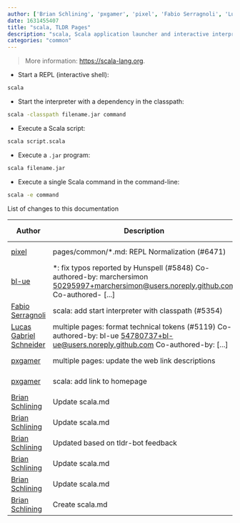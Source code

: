 ```yaml
---
author: ['Brian Schlining', 'pxgamer', 'pixel', 'Fabio Serragnoli', 'Lucas Gabriel Schneider', 'bl-ue']
date: 1631455407
title: "scala, TLDR Pages"
description: "scala, Scala application launcher and interactive interpreter."
categories: "common"
---
```

> More information: <https://scala-lang.org>.

- Start a REPL (interactive shell):

```bash
scala
```

- Start the interpreter with a dependency in the classpath:

```bash
scala -classpath filename.jar command
```

- Execute a Scala script:

```bash
scala script.scala
```

- Execute a `.jar` program:

```bash
scala filename.jar
```

- Execute a single Scala command in the command-line:

```bash
scala -e command
```
List of changes to this documentation


Author | Description | ISO 8601 Date | GitHub link
------|-----|-----|-----
[pixel](mailto:35269695+pixelcmtd@users.noreply.github.com) | pages/common/*.md: REPL Normalization (#6471) | 2021-09-12T16:03:27 | [882781e41019](https://github.com/tldr-pages/tldr/commit/882781e41019543fd716442e62faa1fb02d474b9)
[bl-ue](mailto:54780737+bl-ue@users.noreply.github.com) | *: fix typos reported by Hunspell (#5848) Co-authored-by: marchersimon <50295997+marchersimon@users.noreply.github.com> Co-authored- [...] | 2021-05-20T22:13:41 | [8ebd171d6f00](https://github.com/tldr-pages/tldr/commit/8ebd171d6f001698709fefc02b1fd5cc9f3a99c4)
[Fabio Serragnoli](mailto:fabio@serragnoli.com) | scala: add start interpreter with classpath (#5354) | 2021-03-08T21:51:13 | [ee3d450884f2](https://github.com/tldr-pages/tldr/commit/ee3d450884f21a12e33eafccfad7edfe6dc44937)
[Lucas Gabriel Schneider](mailto:casdpa@gmail.com) | multiple pages: format technical tokens (#5119) Co-authored-by: bl-ue <54780737+bl-ue@users.noreply.github.com> Co-authored-by: [...] | 2021-01-31T18:05:18 | [a5fe31bc47ae](https://github.com/tldr-pages/tldr/commit/a5fe31bc47aece3efa5e66b52b3cf384f27d5d72)
[pxgamer](mailto:owzie123@gmail.com) | multiple pages: update the web link descriptions | 2019-05-29T14:41:10 | [f2b1446e6247](https://github.com/tldr-pages/tldr/commit/f2b1446e6247d3e794ee6577dee0c867dfc9af26)
[pxgamer](mailto:owzie123@gmail.com) | scala: add link to homepage | 2019-05-29T14:41:10 | [ca500e601923](https://github.com/tldr-pages/tldr/commit/ca500e6019238b7712ce0c01d420b85132c6f435)
[Brian Schlining](mailto:bschlining@gmail.com) | Update scala.md | 2017-12-06T17:43:07 | [76b74f4d998c](https://github.com/tldr-pages/tldr/commit/76b74f4d998ccee248028a083587b2ab33f7af70)
[Brian Schlining](mailto:bschlining@gmail.com) | Update scala.md | 2017-12-06T17:40:15 | [1ef02eaa45b1](https://github.com/tldr-pages/tldr/commit/1ef02eaa45b1fe3fe00b9b7d408b8c2197d2092c)
[Brian Schlining](mailto:bschlining@gmail.com) | Updated based on tldr-bot feedback | 2017-12-05T19:11:22 | [a9c8728a9fb3](https://github.com/tldr-pages/tldr/commit/a9c8728a9fb32a766388122f8ba5fa8809e6c1f9)
[Brian Schlining](mailto:bschlining@gmail.com) | Update scala.md | 2017-12-05T19:05:46 | [36a56302bf9a](https://github.com/tldr-pages/tldr/commit/36a56302bf9ad58b6e452fa3262a03457d72960d)
[Brian Schlining](mailto:bschlining@gmail.com) | Update scala.md | 2017-12-05T19:05:28 | [636c939551dd](https://github.com/tldr-pages/tldr/commit/636c939551dda1999f1d006f0f211f988a52a85c)
[Brian Schlining](mailto:bschlining@gmail.com) | Create scala.md | 2017-12-05T19:04:46 | [94c7cf2ea5a8](https://github.com/tldr-pages/tldr/commit/94c7cf2ea5a8bd14c37812a2f8300c1de39dd264)


